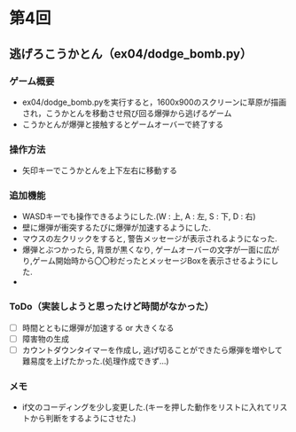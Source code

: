 # 第4回
## 逃げろこうかとん（ex04/dodge_bomb.py）
### ゲーム概要
- ex04/dodge_bomb.pyを実行すると，1600x900のスクリーンに草原が描画され，こうかとんを移動させ飛び回る爆弾から逃げるゲーム
- こうかとんが爆弾と接触するとゲームオーバーで終了する
### 操作方法
- 矢印キーでこうかとんを上下左右に移動する
### 追加機能
- WASDキーでも操作できるようにした.(W : 上, A : 左, S : 下, D : 右)
- 壁に爆弾が衝突するたびに爆弾が加速するようにした.
- マウスの左クリックをすると, 警告メッセージが表示されるようになった. 
- 爆弾とぶつかったら, 背景が黒くなり, ゲームオーバーの文字が一面に広がり,ゲーム開始時から〇〇秒だったとメッセージBoxを表示させるようにした.
- 
### ToDo（実装しようと思ったけど時間がなかった）
- [ ] 時間とともに爆弾が加速する or 大きくなる
- [ ] 障害物の生成
- [ ] カウントダウンタイマーを作成し, 逃げ切ることができたら爆弾を増やして難易度を上げたかった.(処理作成できず...)
### メモ
- if文のコーディングを少し変更した.(キーを押した動作をリストに入れてリストから判断をするようにさせた.)